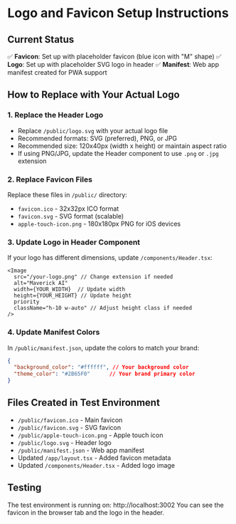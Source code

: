 # Logo and Favicon Setup Instructions

## Current Status
✅ **Favicon**: Set up with placeholder favicon (blue icon with "M" shape)
✅ **Logo**: Set up with placeholder SVG logo in header
✅ **Manifest**: Web app manifest created for PWA support

## How to Replace with Your Actual Logo

### 1. Replace the Header Logo
- Replace `/public/logo.svg` with your actual logo file
- Recommended formats: SVG (preferred), PNG, or JPG
- Recommended size: 120x40px (width x height) or maintain aspect ratio
- If using PNG/JPG, update the Header component to use `.png` or `.jpg` extension

### 2. Replace Favicon Files
Replace these files in `/public/` directory:
- `favicon.ico` - 32x32px ICO format
- `favicon.svg` - SVG format (scalable)
- `apple-touch-icon.png` - 180x180px PNG for iOS devices

### 3. Update Logo in Header Component
If your logo has different dimensions, update `/components/Header.tsx`:
```tsx
<Image
  src="/your-logo.png" // Change extension if needed
  alt="Maverick AI"
  width={YOUR_WIDTH}  // Update width
  height={YOUR_HEIGHT} // Update height
  priority
  className="h-10 w-auto" // Adjust height class if needed
/>
```

### 4. Update Manifest Colors
In `/public/manifest.json`, update the colors to match your brand:
```json
{
  "background_color": "#ffffff", // Your background color
  "theme_color": "#2B65F0"      // Your brand primary color
}
```

## Files Created in Test Environment
- `/public/favicon.ico` - Main favicon
- `/public/favicon.svg` - SVG favicon
- `/public/apple-touch-icon.png` - Apple touch icon
- `/public/logo.svg` - Header logo
- `/public/manifest.json` - Web app manifest
- Updated `/app/layout.tsx` - Added favicon metadata
- Updated `/components/Header.tsx` - Added logo image

## Testing
The test environment is running on: http://localhost:3002
You can see the favicon in the browser tab and the logo in the header.